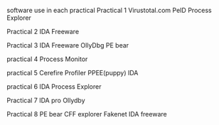 software use in each practical 
Practical 1
Virustotal.com
PeID
Process Explorer

Practical 2
IDA Freeware

Practical 3
IDA Freeware
OllyDbg
PE bear

practical 4
Process Monitor

practical 5
Cerefire Profiler
PPEE(puppy)
IDA

practical 6
IDA
Process Explorer

Practical 7
IDA pro
Ollydby

Practical 8
PE bear
CFF explorer
Fakenet
IDA freeware
